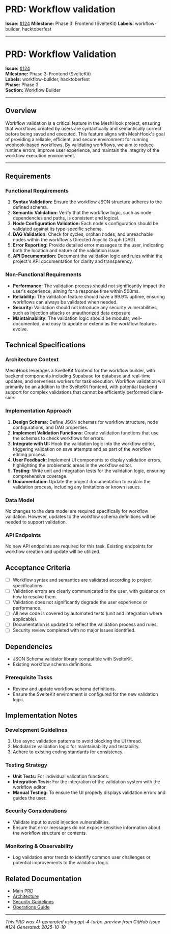 # PRD: Workflow validation

**Issue:** [#124](https://github.com/profullstack/meshhook/issues/124)
**Milestone:** Phase 3: Frontend (SvelteKit)
**Labels:** workflow-builder, hacktoberfest

---

# PRD: Workflow Validation

**Issue:** [#124](https://github.com/profullstack/meshhook/issues/124)  
**Milestone:** Phase 3: Frontend (SvelteKit)  
**Labels:** workflow-builder, hacktoberfest  
**Phase:** Phase 3  
**Section:** Workflow Builder

---

## Overview

Workflow validation is a critical feature in the MeshHook project, ensuring that workflows created by users are syntactically and semantically correct before being saved and executed. This feature aligns with MeshHook's goal of providing a reliable, efficient, and secure environment for running webhook-based workflows. By validating workflows, we aim to reduce runtime errors, improve user experience, and maintain the integrity of the workflow execution environment.

---

## Requirements

### Functional Requirements

1. **Syntax Validation:** Ensure the workflow JSON structure adheres to the defined schema.
2. **Semantic Validation:** Verify that the workflow logic, such as node dependencies and paths, is consistent and logical.
3. **Node Configuration Validation:** Each node's configuration should be validated against its type-specific schema.
4. **DAG Validation:** Check for cycles, orphan nodes, and unreachable nodes within the workflow's Directed Acyclic Graph (DAG).
5. **Error Reporting:** Provide detailed error messages to the user, indicating both the location and nature of the validation issue.
6. **API Documentation:** Document the validation logic and rules within the project's API documentation for clarity and transparency.

### Non-Functional Requirements

- **Performance:** The validation process should not significantly impact the user's experience, aiming for a response time within 500ms.
- **Reliability:** The validation feature should have a 99.9% uptime, ensuring workflows can always be validated when needed.
- **Security:** Validation should not introduce any security vulnerabilities, such as injection attacks or unauthorized data exposure.
- **Maintainability:** The validation logic should be modular, well-documented, and easy to update or extend as the workflow features evolve.

## Technical Specifications

### Architecture Context

MeshHook leverages a SvelteKit frontend for the workflow builder, with backend components including Supabase for database and real-time updates, and serverless workers for task execution. Workflow validation will primarily be an addition to the SvelteKit frontend, with potential backend support for complex validations that cannot be efficiently performed client-side.

### Implementation Approach

1. **Design Schema:** Define JSON schemas for workflow structure, node configurations, and DAG properties.
2. **Implement Validation Functions:** Create validation functions that use the schemas to check workflows for errors.
3. **Integrate with UI:** Hook the validation logic into the workflow editor, triggering validation on save attempts and as part of the workflow editing process.
4. **User Feedback:** Implement UI components to display validation errors, highlighting the problematic areas in the workflow editor.
5. **Testing:** Write unit and integration tests for the validation logic, ensuring comprehensive coverage.
6. **Documentation:** Update the project documentation to explain the validation process, including any limitations or known issues.

### Data Model

No changes to the data model are required specifically for workflow validation. However, updates to the workflow schema definitions will be needed to support validation.

### API Endpoints

No new API endpoints are required for this task. Existing endpoints for workflow creation and update will be utilized.

## Acceptance Criteria

- [ ] Workflow syntax and semantics are validated according to project specifications.
- [ ] Validation errors are clearly communicated to the user, with guidance on how to resolve them.
- [ ] Validation does not significantly degrade the user experience or performance.
- [ ] All new code is covered by automated tests (unit and integration where applicable).
- [ ] Documentation is updated to reflect the validation process and rules.
- [ ] Security review completed with no major issues identified.

## Dependencies

- JSON Schema validator library compatible with SvelteKit.
- Existing workflow schema definitions.

### Prerequisite Tasks

- Review and update workflow schema definitions.
- Ensure the SvelteKit environment is configured for the new validation logic.

## Implementation Notes

### Development Guidelines

1. Use async validation patterns to avoid blocking the UI thread.
2. Modularize validation logic for maintainability and testability.
3. Adhere to existing coding standards for consistency.

### Testing Strategy

- **Unit Tests:** For individual validation functions.
- **Integration Tests:** For the integration of the validation system with the workflow editor.
- **Manual Testing:** To ensure the UI properly displays validation errors and guides the user.

### Security Considerations

- Validate input to avoid injection vulnerabilities.
- Ensure that error messages do not expose sensitive information about the workflow structure or contents.

### Monitoring & Observability

- Log validation error trends to identify common user challenges or potential improvements to the validation logic.

## Related Documentation

- [Main PRD](../PRD.md)
- [Architecture](../Architecture.md)
- [Security Guidelines](../Security.md)
- [Operations Guide](../Operations.md)

---

*This PRD was AI-generated using gpt-4-turbo-preview from GitHub issue #124*
*Generated: 2025-10-10*
